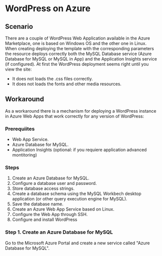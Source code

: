  # WordPress on Azure
 ## Scenario
 There are a couple of WordPress Web Application available in the Azure Marketplace, one is based on Windows OS and the other one in Linux.
 When creating deploying the template with the corresponding parameters the resource deploys correctly both the MySQL Database service (Azure Database for MySQL or MySQL in App) and the Application Insights service (if configured).
 At first the WordPress deployment seems right until you view the site:
 * It does not loads the .css files correctly.
 * It does not loads the fonts and other media resources.

 ## Workaround
 As a workaround there is a mechanism for deploying a WordPress instance in Azure Web Apps that work correctly for any version of WordPress:

 ### Prerequiites
 * Web App Service.
 * Azure Database for MySQL.
 * Application Insights (optional: if you requiere application advanced montitoring)

 ### Steps
 1. Create an Azure Database for MySQL.
 2. Configure a database user and password.
 3. Store database access strings.
 4. Create a database schema using the MySQL Workbech desktop application (or other query execution engine for MySQL).
 5. Save the database name.
 6. Create an Azure Web App Service based on Linux.
 7. Configure the Web App through SSH.
 8. Configure and install WordPress

 ### Step 1. Create an Azure Database for MySQL
 
 Go to the Microsoft Azure Portal and create a new service called "Azure Database for MySQL".